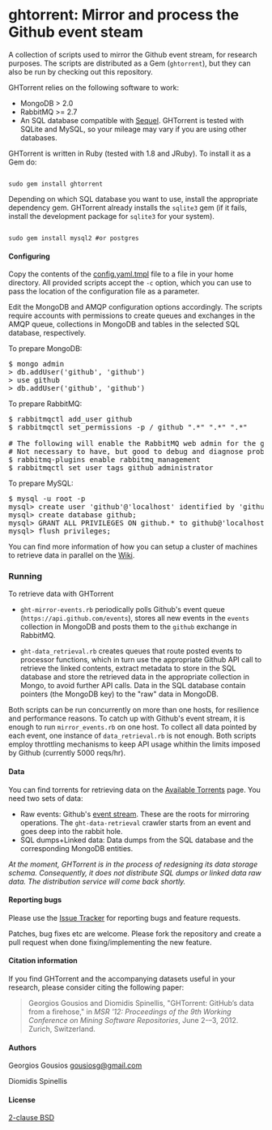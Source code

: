 ghtorrent: Mirror and process the Github event steam
=========================================================

A collection of scripts used to mirror the Github event stream, for 
research purposes. The scripts are distributed as a Gem (`ghtorrent`),
but they can also be run by checking out this repository.

GHTorrent relies on the following software to work:

* MongoDB > 2.0
* RabbitMQ >= 2.7
* An SQL database compatible with [Sequel](http://sequel.rubyforge.org/rdoc/files/doc/opening_databases_rdoc.html). 
GHTorrent is tested with SQLite and MySQL, so your mileage may vary if you are using other databases.

GHTorrent is written in Ruby (tested with 1.8 and JRuby). To install 
it as a Gem do:

<code>
sudo gem install ghtorrent 
</code>

Depending on which SQL database you want to use, install the appropriate dependency gem.
GHTorrent already installs the `sqlite3` gem (if it fails, install the development
package for `sqlite3` for your system).

<code>
sudo gem install mysql2 #or postgres
</code>

#### Configuring

Copy the contents of the 
[config.yaml.tmpl](https://github.com/gousiosg/github-mirror/blob/master/config.yaml.tmpl)
file to a file in your home directory. All provided scripts accept the `-c`
option, which you can use to pass the location of the configuration file as
a parameter.

Edit the MongoDB and AMQP 
configuration options accordingly. The scripts require accounts with permissions
to create queues and exchanges in the AMQP queue, collections
in MongoDB and tables in the selected SQL database, respectively.

To prepare MongoDB:

<pre>
$ mongo admin
> db.addUser('github', 'github')
> use github
> db.addUser('github', 'github')
</pre>

To prepare RabbitMQ:

<pre>
$ rabbitmqctl add_user github
$ rabbitmqctl set_permissions -p / github ".*" ".*" ".*"

# The following will enable the RabbitMQ web admin for the github user
# Not necessary to have, but good to debug and diagnose problems
$ rabbitmq-plugins enable rabbitmq_management
$ rabbitmqctl set_user_tags github administrator
</pre>

To prepare MySQL:

<pre>
$ mysql -u root -p
mysql> create user 'github'@'localhost' identified by 'github';
mysql> create database github;
mysql> GRANT ALL PRIVILEGES ON github.* to github@'localhost';
mysql> flush privileges;
</pre>

You can find more information of how you can setup a cluster of machines
to retrieve data in parallel on the [Wiki](https://github.com/gousiosg/github-mirror/wiki/Setting-up-a-mirroring-cluster).

### Running

To retrieve data with GHTorrent 

* `ght-mirror-events.rb` periodically polls Github's event
queue (`https://api.github.com/events`), stores all new events in the `events`
collection in MongoDB and posts them to the `github` exchange in RabbitMQ.

* `ght-data_retrieval.rb` creates queues that route posted events to processor
functions, which in turn use the appropriate Github API call to retrieve the
linked contents, extract metadata to store in the SQL database and store the
retrieved data in the appropriate collection in Mongo, to avoid further
API calls. Data in the SQL database contain pointers (the MongoDB key) 
to the "raw" data in MongoDB.

Both scripts can be run concurrently on more than one hosts, for resilience and
performance reasons. To catch up with Github's event stream, it is enough to
run `mirror_events.rb` on one host. To collect all data pointed by each event,
one instance of `data_retrieval.rb` is not enough. Both scripts employ
throttling mechanisms to keep API usage whithin the limits imposed by Github
(currently 5000 reqs/hr).

#### Data

You can find torrents for retrieving data on the 
[Available Torrents](https://github.com/gousiosg/github-mirror/wiki/Available-Torrents) page. You need two sets of data:

* Raw events: Github's [event stream](https://api.github.com/events). These
are the roots for mirroring operations. The `ght-data-retrieval` crawler starts
from an event and goes deep into the rabbit hole.
* SQL dumps+Linked data: Data dumps from the SQL database and the corresponding
MongoDB entities.


*At the moment, GHTorrent is in the process of redesigning its data storage
schema. Consequently, it does not distribute SQL dumps or linked data raw data.
The distribution service will come back shortly.*

#### Reporting bugs

Please use the [Issue
Tracker](https://github.com/gousiosg/github-mirror/issues) for reporting bugs
and feature requests.

Patches, bug fixes etc are welcome. Please fork the repository and create
a pull request when done fixing/implementing the new feature.

#### Citation information

If you find GHTorrent and the accompanying datasets useful in your research,
please consider citing the following paper:

> Georgios Gousios and Diomidis Spinellis, "GHTorrent: GitHub’s data from a firehose," in _MSR '12: Proceedings of the 9th Working Conference on Mining Software Repositories_, June 2-–3, 2012. Zurich, Switzerland.

#### Authors

Georgios Gousios <gousiosg@gmail.com>

Diomidis Spinellis

#### License

[2-clause BSD](http://www.opensource.org/licenses/bsd-license.php)

